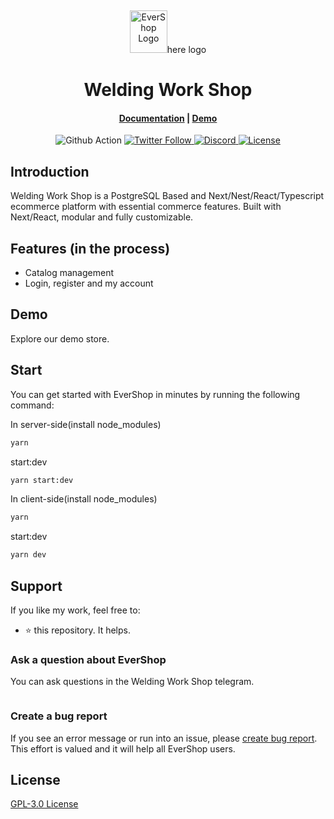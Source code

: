 <p>&nbsp;&nbsp;&nbsp;&nbsp;&nbsp;&nbsp;</p>
<p align="center">
<img width="60" height="68" alt="EverShop Logo" src=""/>here logo
</p>
<p align="center">
  <h1 align="center">Welding Work Shop</h1>
</p>
<h4 align="center">
    <a href="">Documentation</a> |
    <a href="">Demo</a>
</h4>

<p align="center">
  <img src="https://github.com/nodeonline/nodejscart/actions/workflows/build.yml/badge.svg" alt="Github Action">
  <a href="https://twitter.com/evershopjs">
    <img alt="Twitter Follow" src="https://img.shields.io/twitter/follow/evershopjs?style=social">
  </a>
  <a href="https://discord.gg/GSzt7dt7RM">
    <img src="https://img.shields.io/discord/757179260417867879?label=discord" alt="Discord">
  </a>
  <a href="https://opensource.org/licenses/GPL-3.0">
    <img src="https://img.shields.io/badge/License-GPLv3-blue.svg" alt="License">
  </a>
</p>

## Introduction

Welding Work Shop  is a PostgreSQL Based and Next/Nest/React/Typescript ecommerce platform with essential commerce features. Built with Next/React, modular and fully customizable.

## Features (in the process)
  - Catalog management
  - Login, register and my account



## Demo

Explore our demo store.

<p align="center">

</p>

## Start

You can get started with EverShop in minutes by running the following command:

In server-side(install node_modules)
```bash
yarn 
```
start:dev
```bash
yarn start:dev
```
In client-side(install node_modules)
```bash
yarn 
```
start:dev
```bash
yarn dev
```






## Support

If you like my work, feel free to:

- ⭐ this repository. It helps.

### Ask a question about EverShop

You can ask questions in the Welding Work Shop telegram.

<a href=""><img src="" /></a>

### Create a bug report

If you see an error message or run into an issue, please [create bug report](). This effort is valued and it will help all EverShop users.


## License

[GPL-3.0 License]()
